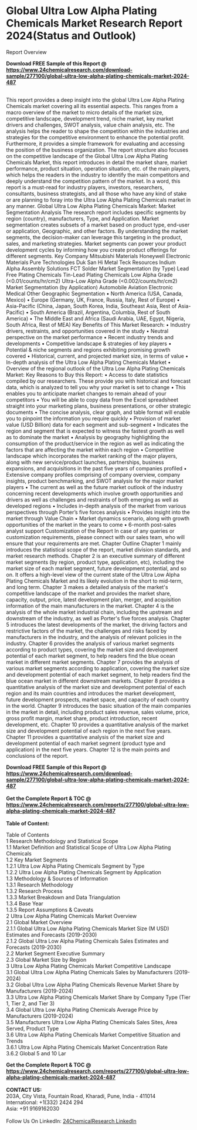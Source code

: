 <h1>Global Ultra Low Alpha Plating Chemicals Market Research Report 2024(Status and Outlook)</h1><p>Report Overview</p><p>
</p><div><b>Download FREE Sample of this Report @ 
            <a href="https://www.24chemicalresearch.com/download-sample/277100/global-ultra-low-alpha-plating-chemicals-market-2024-487">
            https://www.24chemicalresearch.com/download-sample/277100/global-ultra-low-alpha-plating-chemicals-market-2024-487</a></b></div><br><p>This report provides a deep insight into the global Ultra Low Alpha Plating Chemicals market covering all its essential aspects. This ranges from a macro overview of the market to micro details of the market size, competitive landscape, development trend, niche market, key market drivers and challenges, SWOT analysis, value chain analysis, etc. The analysis helps the reader to shape the competition within the industries and strategies for the competitive environment to enhance the potential profit. Furthermore, it provides a simple framework for evaluating and accessing the position of the business organization. The report structure also focuses on the competitive landscape of the Global Ultra Low Alpha Plating Chemicals Market, this report introduces in detail the market share, market performance, product situation, operation situation, etc. of the main players, which helps the readers in the industry to identify the main competitors and deeply understand the competition pattern of the market. In a word, this report is a must-read for industry players, investors, researchers, consultants, business strategists, and all those who have any kind of stake or are planning to foray into the Ultra Low Alpha Plating Chemicals market in any manner. Global Ultra Low Alpha Plating Chemicals Market: Market Segmentation Analysis The research report includes specific segments by region (country), manufacturers, Type, and Application. Market segmentation creates subsets of a market based on product type, end-user or application, Geographic, and other factors. By understanding the market segments, the decision-maker can leverage this targeting in the product, sales, and marketing strategies. Market segments can power your product development cycles by informing how you create product offerings for different segments. Key Company Mitsubishi Materials Honeywell Electronic Materials Pure Technologies Duk San Hi Metal Teck Resources Indium Alpha Assembly Solutions FCT Solder Market Segmentation (by Type) Lead Free Plating Chemicals Tin-Lead Plating Chemicals Low Alpha Grade (&lt;0.01/counts/hr/cm2) Ultra-Low Alpha Grade (&lt;0.002/counts/hr/cm2) Market Segmentation (by Application) Automobile Aviation Electronic Medical Other Geographic Segmentation • North America (USA, Canada, Mexico) • Europe (Germany, UK, France, Russia, Italy, Rest of Europe) • Asia-Pacific (China, Japan, South Korea, India, Southeast Asia, Rest of Asia-Pacific) • South America (Brazil, Argentina, Columbia, Rest of South America) • The Middle East and Africa (Saudi Arabia, UAE, Egypt, Nigeria, South Africa, Rest of MEA) Key Benefits of This Market Research: • Industry drivers, restraints, and opportunities covered in the study • Neutral perspective on the market performance • Recent industry trends and developments • Competitive landscape &amp; strategies of key players • Potential &amp; niche segments and regions exhibiting promising growth covered • Historical, current, and projected market size, in terms of value • In-depth analysis of the Ultra Low Alpha Plating Chemicals Market • Overview of the regional outlook of the Ultra Low Alpha Plating Chemicals Market: Key Reasons to Buy this Report: • Access to date statistics compiled by our researchers. These provide you with historical and forecast data, which is analyzed to tell you why your market is set to change • This enables you to anticipate market changes to remain ahead of your competitors • You will be able to copy data from the Excel spreadsheet straight into your marketing plans, business presentations, or other strategic documents • The concise analysis, clear graph, and table format will enable you to pinpoint the information you require quickly • Provision of market value (USD Billion) data for each segment and sub-segment • Indicates the region and segment that is expected to witness the fastest growth as well as to dominate the market • Analysis by geography highlighting the consumption of the product/service in the region as well as indicating the factors that are affecting the market within each region • Competitive landscape which incorporates the market ranking of the major players, along with new service/product launches, partnerships, business expansions, and acquisitions in the past five years of companies profiled • Extensive company profiles comprising of company overview, company insights, product benchmarking, and SWOT analysis for the major market players • The current as well as the future market outlook of the industry concerning recent developments which involve growth opportunities and drivers as well as challenges and restraints of both emerging as well as developed regions • Includes in-depth analysis of the market from various perspectives through Porter’s five forces analysis • Provides insight into the market through Value Chain • Market dynamics scenario, along with growth opportunities of the market in the years to come • 6-month post-sales analyst support Customization of the Report In case of any queries or customization requirements, please connect with our sales team, who will ensure that your requirements are met. Chapter Outline Chapter 1 mainly introduces the statistical scope of the report, market division standards, and market research methods. Chapter 2 is an executive summary of different market segments (by region, product type, application, etc), including the market size of each market segment, future development potential, and so on. It offers a high-level view of the current state of the Ultra Low Alpha Plating Chemicals Market and its likely evolution in the short to mid-term, and long term. Chapter 3 makes a detailed analysis of the market's competitive landscape of the market and provides the market share, capacity, output, price, latest development plan, merger, and acquisition information of the main manufacturers in the market. Chapter 4 is the analysis of the whole market industrial chain, including the upstream and downstream of the industry, as well as Porter's five forces analysis. Chapter 5 introduces the latest developments of the market, the driving factors and restrictive factors of the market, the challenges and risks faced by manufacturers in the industry, and the analysis of relevant policies in the industry. Chapter 6 provides the analysis of various market segments according to product types, covering the market size and development potential of each market segment, to help readers find the blue ocean market in different market segments. Chapter 7 provides the analysis of various market segments according to application, covering the market size and development potential of each market segment, to help readers find the blue ocean market in different downstream markets. Chapter 8 provides a quantitative analysis of the market size and development potential of each region and its main countries and introduces the market development, future development prospects, market space, and capacity of each country in the world. Chapter 9 introduces the basic situation of the main companies in the market in detail, including product sales revenue, sales volume, price, gross profit margin, market share, product introduction, recent development, etc. Chapter 10 provides a quantitative analysis of the market size and development potential of each region in the next five years. Chapter 11 provides a quantitative analysis of the market size and development potential of each market segment (product type and application) in the next five years. Chapter 12 is the main points and conclusions of the report.</p><div><b>Download FREE Sample of this Report @ 
            <a href="https://www.24chemicalresearch.com/download-sample/277100/global-ultra-low-alpha-plating-chemicals-market-2024-487">
            https://www.24chemicalresearch.com/download-sample/277100/global-ultra-low-alpha-plating-chemicals-market-2024-487</a></b></div><br><div><b>Get the Complete Report & TOC @ 
            <a href="https://www.24chemicalresearch.com/reports/277100/global-ultra-low-alpha-plating-chemicals-market-2024-487">
            https://www.24chemicalresearch.com/reports/277100/global-ultra-low-alpha-plating-chemicals-market-2024-487</a></b></div><br>
            <b>Table of Content:</b><p>Table of Contents<br />
1 Research Methodology and Statistical Scope<br />
1.1 Market Definition and Statistical Scope of Ultra Low Alpha Plating Chemicals<br />
1.2 Key Market Segments<br />
1.2.1 Ultra Low Alpha Plating Chemicals Segment by Type<br />
1.2.2 Ultra Low Alpha Plating Chemicals Segment by Application<br />
1.3 Methodology & Sources of Information<br />
1.3.1 Research Methodology<br />
1.3.2 Research Process<br />
1.3.3 Market Breakdown and Data Triangulation<br />
1.3.4 Base Year<br />
1.3.5 Report Assumptions & Caveats<br />
2 Ultra Low Alpha Plating Chemicals Market Overview<br />
2.1 Global Market Overview<br />
2.1.1 Global Ultra Low Alpha Plating Chemicals Market Size (M USD) Estimates and Forecasts (2019-2030)<br />
2.1.2 Global Ultra Low Alpha Plating Chemicals Sales Estimates and Forecasts (2019-2030)<br />
2.2 Market Segment Executive Summary<br />
2.3 Global Market Size by Region<br />
3 Ultra Low Alpha Plating Chemicals Market Competitive Landscape<br />
3.1 Global Ultra Low Alpha Plating Chemicals Sales by Manufacturers (2019-2024)<br />
3.2 Global Ultra Low Alpha Plating Chemicals Revenue Market Share by Manufacturers (2019-2024)<br />
3.3 Ultra Low Alpha Plating Chemicals Market Share by Company Type (Tier 1, Tier 2, and Tier 3)<br />
3.4 Global Ultra Low Alpha Plating Chemicals Average Price by Manufacturers (2019-2024)<br />
3.5 Manufacturers Ultra Low Alpha Plating Chemicals Sales Sites, Area Served, Product Type<br />
3.6 Ultra Low Alpha Plating Chemicals Market Competitive Situation and Trends<br />
3.6.1 Ultra Low Alpha Plating Chemicals Market Concentration Rate<br />
3.6.2 Global 5 and 10 Lar</p><div><b>Get the Complete Report & TOC @ 
            <a href="https://www.24chemicalresearch.com/reports/277100/global-ultra-low-alpha-plating-chemicals-market-2024-487">
            https://www.24chemicalresearch.com/reports/277100/global-ultra-low-alpha-plating-chemicals-market-2024-487</a></b></div><br><b>CONTACT US:</b><br>
            203A, City Vista, Fountain Road, Kharadi, Pune, India - 411014<br>
            International: +1(332) 2424 294<br>
            Asia: +91 9169162030 <br><br>
            Follow Us On LinkedIn: <a href="https://www.linkedin.com/company/24chemicalresearch/">24ChemicalResearch LinkedIn</a>